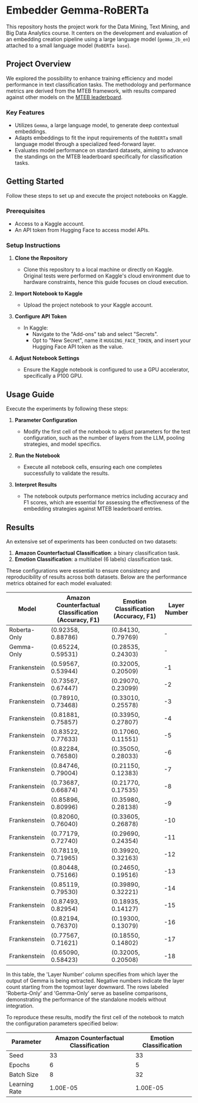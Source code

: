 # Embedder Gemma-RoBERTa

This repository hosts the project work for the Data Mining, Text Mining, and Big Data Analytics course. It centers on the development and evaluation of an embedding creation pipeline using a large language model (`gemma_2b_en`) attached to a small language model (`RoBERTa base`).

## Project Overview

 We explored the possibility to enhance training efficiency and model performance in text classification tasks. The methodology and performance metrics are derived from the MTEB framework, with results compared against other models on the [MTEB leaderboard](https://huggingface.co/spaces/mteb/leaderboard).

### Key Features
- Utilizes `Gemma`, a large language model, to generate deep contextual embeddings.
- Adapts embeddings to fit the input requirements of the `RoBERTa` small language model through a specialized feed-forward layer.
- Evaluates model performance on standard datasets, aiming to advance the standings on the MTEB leaderboard specifically for classification tasks.

## Getting Started

Follow these steps to set up and execute the project notebooks on Kaggle.

### Prerequisites
- Access to a Kaggle account.
- An API token from Hugging Face to access model APIs.

### Setup Instructions

1. **Clone the Repository**
   - Clone this repository to a local machine or directly on Kaggle. Original tests were performed on Kaggle's cloud environment due to hardware constraints, hence this guide focuses on cloud execution.

2. **Import Notebook to Kaggle**
   - Upload the project notebook to your Kaggle account.

3. **Configure API Token**
   - In Kaggle:
     - Navigate to the "Add-ons" tab and select "Secrets".
     - Opt to "New Secret", name it `HUGGING_FACE_TOKEN`, and insert your Hugging Face API token as the value.

4. **Adjust Notebook Settings**
   - Ensure the Kaggle notebook is configured to use a GPU accelerator, specifically a P100 GPU.

## Usage Guide

Execute the experiments by following these steps:

1. **Parameter Configuration**
   - Modify the first cell of the notebook to adjust parameters for the test configuration, such as the number of layers from the LLM, pooling strategies, and model specifics.

2. **Run the Notebook**
   - Execute all notebook cells, ensuring each one completes successfully to validate the results.

3. **Interpret Results**
   - The notebook outputs performance metrics including accuracy and F1 scores, which are essential for assessing the effectiveness of the embedding strategies against MTEB leaderboard entries.

## Results

An extensive set of experiments has been conducted on two datasets:

1. **Amazon Counterfactual Classification**: a binary classification task.
2. **Emotion Classification**: a multilabel (6 labels) classification task.

These configurations were essential to ensure consistency and reproducibility of results across both datasets. Below are the performance metrics obtained for each model evaluated:

| **Model**           | **Amazon Counterfactual Classification (Accuracy, F1)** | **Emotion Classification (Accuracy, F1)** | **Layer Number** |
|---------------------|---------------------------------------------------------|-------------------------------------------|------------------|
| Roberta-Only        | (0.92358, 0.88786)                                      | (0.84130, 0.79769)                        | -                |
| Gemma-Only          | (0.65224, 0.59531)                                      | (0.28535, 0.24303)                        | -                |
| Frankenstein   | (0.59567, 0.53944)                                      | (0.32005, 0.20509)                        | -1               |
| Frankenstein        | (0.73567, 0.67447)                                      | (0.29070, 0.23099)                        | -2               |
| Frankenstein        | (0.78910, 0.73468)                                      | (0.33010, 0.25578)                        | -3               |
| Frankenstein         | (0.81881, 0.75857)                                      | (0.33950, 0.27807)                        | -4               |
| Frankenstein        | (0.83522, 0.77633)                                      | (0.17060, 0.11551)                        | -5               |
| Frankenstein        | (0.82284, 0.76580)                                      | (0.35050, 0.28033)                        | -6               |
| Frankenstein         | (0.84746, 0.79004)                                      | (0.21150, 0.12383)                        | -7               |
| Frankenstein         | (0.73687, 0.66874)                                      | (0.21770, 0.17535)                        | -8               |
| Frankenstein         | (0.85896, 0.80996)                                      | (0.35980, 0.28138)                        | -9               |
| Frankenstein          | (0.82060, 0.76040)                                      | (0.33605, 0.26878)                        | -10              |
| Frankenstein          | (0.77179, 0.72740)                                      | (0.29690, 0.24354)                        | -11              |
| Frankenstein          | (0.78119, 0.71965)                                      | (0.39920, 0.32163)                        | -12              |
| Frankenstein          | (0.80448, 0.75166)                                      | (0.24650, 0.19516)                        | -13              |
| Frankenstein         | (0.85119, 0.79530)                                      | (0.39890, 0.32221)                        | -14              |
| Frankenstein          | (0.87493, 0.82954)                                      | (0.18935, 0.14127)                        | -15              |
| Frankenstein          | (0.82194, 0.76370)                                      | (0.19300, 0.13079)                        | -16              |
| Frankenstein          | (0.77567, 0.71621)                                      | (0.18550, 0.14802)                        | -17              |
| Frankenstein           | (0.65090, 0.58423)                                      | (0.32005, 0.20508)                        | -18              |

In this table, the 'Layer Number' column specifies from which layer the output of Gemma is being extracted. Negative numbers indicate the layer count starting from the topmost layer downward. The rows labeled 'Roberta-Only' and 'Gemma-Only' serve as baseline comparisons, demonstrating the performance of the standalone models without integration.

To reproduce these results, modify the first cell of the notebook to match the configuration parameters specified below:

| **Parameter**  | **Amazon Counterfactual Classification** | **Emotion Classification** |
| -------------- | ---------------------------------------- | -------------------------- |
| Seed           | 33                                       | 33                         |
| Epochs         | 6                                        | 5                          |
| Batch Size     | 8                                        | 32                         |
| Learning Rate  | 1.00E-05                                 | 1.00E-05                   |

